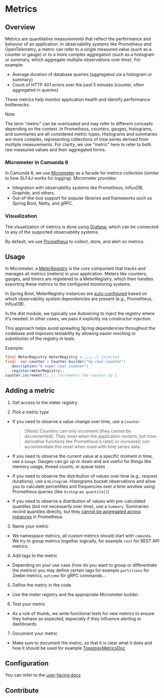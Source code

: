# Metrics

[//]: # (As an initial scope, we will not include SLOs)

## Overview

Metrics are quantitative measurements that reflect the performance and behavior of an application. In observability systems like Prometheus and OpenTelemetry, a metric can refer to a single measured value (such as a counter or gauge) or to a more complex aggregation (such as a histogram or summary, which aggregate multiple observations over time).
For example:
- Average duration of database queries (aggregated via a histogram or summary)
- Count of HTTP 401 errors over the past 5 minutes (counter, often aggregated in queries)

These metrics help monitor application health and identify performance bottlenecks.

> [!Note]
> The term "metric" can be overloaded and may refer to different concepts depending on the context. In Prometheus, counters, gauges, histograms, and summaries are all considered metric types. Histograms and summaries are more complex, representing collections of time series derived from multiple measurements. For clarity, we use "metric" here to refer to both raw measured values and their aggregated forms.

### Micrometer in Camunda 8

In Camunda 8, we use [Micrometer](https://micrometer.io/) as a facade for metrics collection (similar to how SLF4J works for logging). Micrometer provides:

- Integration with observability systems like Prometheus, InfluxDB, Graphite, and others.
- Out-of-the-box support for popular libraries and frameworks such as Spring Boot, Netty, and gRPC.

### Visualization

The visualization of metrics is done using [Grafana](https://grafana.com/), which can be connected to any of the supported observability systems.

By default, we use [Prometheus](https://prometheus.io/) to collect, store, and alert on metrics.

## Usage

In Micrometer, a [MeterRegistry](https://docs.micrometer.io/micrometer/reference/concepts/registry.html) is the core component that tracks and manages all metrics (meters) in your application. Meters like counters, gauges, and timers are registered to a MeterRegistry, which then handles exporting these metrics to the configured monitoring systems.

In Spring Boot, MeterRegistry instances are [auto-configured](https://docs.spring.io/spring-boot/docs/2.1.x/reference/html/production-ready-metrics.html#production-ready-metrics-getting-started) based on which observability system dependencies are present (e.g., Prometheus, InfluxDB).

In the dist module, we typically use Autowiring to inject the registry where it's needed. In other cases, we pass it explicitly via constructor injection.

This approach helps avoid spreading Spring dependencies throughout the codebase and improves testability by allowing easier mocking or substitution of the registry in tests.

Example:

```java
final MeterRegistry meterRegistry = ...; // injected
final  var counter = Counter.builder("my.cool.counter")
  .description("A super cool counter")
  .register(meterRegistry);
counter.increment(); // increments the counter by 1
```

## Adding a metric

1. Get access to the meter registry

[//]: # (ask Stephan to explain the issue with setting up meter registry)

2. Pick a metric type

- If you need to observe a value change over time, use a `Counter`

  > [!Note] Counters can only increment (they cannot be decremented). They reset when the application restarts, but time-derivative functions like Prometheus's rate() or increase() can accommodate this reset when used with time series data.

- If you need to observe the current value at a specific moment in time, use a `Gauge`. Gauges can go up or down and are useful for things like memory usage, thread counts, or queue sizes
- If you need to observe the distribution of values over time (e.g., request durations), use a `Histogram`. Histograms bucket observations and allow you to calculate percentiles and frequencies over a time window using Prometheus queries (like `histogram_quantile()`)
- If you need to observe a distribution of values with pre-calculated quantiles (but not necessarily over time), use a `Summary`. Summaries record quantiles directly, but they [cannot be aggregated across instances](https://prometheus.io/docs/tutorials/understanding_metric_types/?utm_source=chatgpt.com#summary) in Prometheus.

3. Name your metric

- We namespace metrics, all custom metrics should start with `camunda`. We try to group metrics together logically, for example `rest` for REST API metrics.

4. Add tags to the metric

- Depending on your use case (how do you want to group or differentiate the metrics) you may define certain tags for example `partitions` for Zeebe metrics, `outcome` for gRPC commands...

5. Define the metric in the code

- Use the meter registry and the appropriate Micrometer builder.

6. Test your metric

- As a rule of thumb, we write functional tests for new metrics to ensure they behave as expected, especially if they influence alerting or dashboards.

7. Document your metric

- Make sure to document the metric, so that it is clear what it does and how it should be used for example [TopologyMetricsDoc](https://github.com/camunda/camunda/blob/55f7d512c5a1a5251b6e0e28c6a95acacf6fdeaf/zeebe/dynamic-config/src/main/java/io/camunda/zeebe/dynamic/config/metrics/TopologyMetricsDoc.java)

[//]: # (Link to best practices)
[//]: # (Link to types of metrics, for gauge we should be careful with how they're instantiated)
[//]: # (Convention)
[//]: # (To get a meter registry setup, you)
[//]: # (Namespacing, labelling, best practices, testing with examples, cardinality, memory usage, etc. The less tags you have the better, we should be wary about adding too many tags, make sure tags are bounded / finite)
[//]: # (then Use Zeebe metrics to show examples of one type of metric, why do we use a counter here)
[//]: # (We avoid injecting metrics to the global static registry constant otherwise we can't test the metrics.)
[//]: # (Dos and Donts)
[//]: # (Limitations of micrometer, hierarchy)
[//]: # (Tools we use maybe add custom alerting reference)
[//]: # (Use visualization to show the different types of metrics, and how they are used)

## Configuration

You can refer to the [user-facing docs](https://docs.camunda.io/docs/self-managed/operational-guides/monitoring/metrics/#configuration)

## Contribute

[//]: # (Local setup, how to run the metrics server, how to add new metrics, etc.)
[//]: # (PRs, )
[//]: # (documentation : micrometer with enum names, labels with auto-generation plugins &#40;we don't use this yet&#41;.)
[//]: # (We currently use docusarus which means injecting something in the pipeline. As a first iteration we can add that plugin)
[//]: # (Out of scope : libraries metrics like Spring boot...)
[//]: # ()
[//]: # (Grafana Ctl, JSON, collaboration on Grafana dashboards, etc.)

